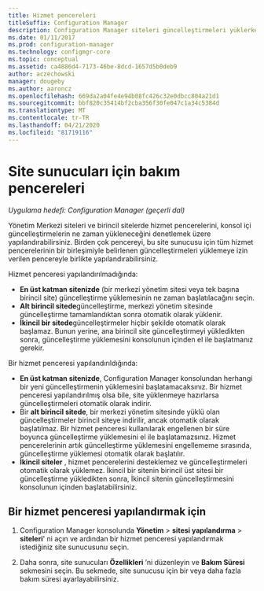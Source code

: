 ```yaml
---
title: Hizmet pencereleri
titleSuffix: Configuration Manager
description: Configuration Manager siteleri güncelleştirmeleri yüklerken denetlemek için hizmet pencerelerini kullanın.
ms.date: 01/11/2017
ms.prod: configuration-manager
ms.technology: configmgr-core
ms.topic: conceptual
ms.assetid: ca4886d4-7173-46be-8dcd-1657d5b0deb9
author: aczechowski
manager: dougeby
ms.author: aaroncz
ms.openlocfilehash: 669da2a04fe4e94b08fc426c32e0dbcc804a21d1
ms.sourcegitcommit: bbf820c35414bf2cba356f30fe047c1a34c5384d
ms.translationtype: MT
ms.contentlocale: tr-TR
ms.lasthandoff: 04/21/2020
ms.locfileid: "81719116"
---
```

#  <a name="service-windows-for-site-servers"></a>Site sunucuları için bakım pencereleri

*Uygulama hedefi: Configuration Manager (geçerli dal)*

Yönetim Merkezi siteleri ve birincil sitelerde hizmet pencerelerini, konsol içi güncelleştirmelerin ne zaman yükleneceğini denetlemek üzere yapılandırabilirsiniz.  Birden çok pencereyi, bu site sunucusu için tüm hizmet pencerelerinin bir birleşimiyle belirlenen güncelleştirmeleri yüklemeye izin verilen pencereyle birlikte yapılandırabilirsiniz.

Hizmet penceresi yapılandırılmadığında:
- **En üst katman sitenizde** (bir merkezi yönetim sitesi veya tek başına birincil site) güncelleştirme yüklemesinin ne zaman başlatılacağını seçin.
- **Alt birincil sitede**güncelleştirme, merkezi yönetim sitesinde güncelleştirme tamamlandıktan sonra otomatik olarak yüklenir.
- **İkincil bir sitede**güncelleştirmeler hiçbir şekilde otomatik olarak başlamaz. Bunun yerine, ana birincil site güncelleştirmeyi yükledikten sonra, güncelleştirme yüklemesini konsolunun içinden el ile başlatmanız gerekir.

Bir hizmet penceresi yapılandırıldığında:
- **En üst katman sitenizde**, Configuration Manager konsolundan herhangi bir yeni güncelleştirmenin yüklemesini başlatamacaksınız. Bir hizmet penceresi yapılandırılmış olsa bile, site yüklenmeye hazırlarsa güncelleştirmeleri otomatik olarak indirir.  
- Bir **alt birincil sitede**, bir merkezi yönetim sitesinde yüklü olan güncelleştirmeler birincil siteye indirilir, ancak otomatik olarak başlatılmaz. Bir hizmet penceresi kullanılarak engellenen bir süre boyunca güncelleştirme yüklemesini el ile başlatamazsınız. Hizmet pencerelerinin artık güncelleştirme yüklemesini engellememe sırasında, güncelleştirme yüklemesi otomatik olarak başlatılır.
- **İkincil siteler** , hizmet pencerelerini desteklemez ve güncelleştirmeleri otomatik olarak yüklemez. İkincil bir sitenin birincil üst sitesi bir güncelleştirme yükledikten sonra, İkincil sitenin güncelleştirmesini konsolunun içinden başlatabilirsiniz.

## <a name="to-configure-a-service-window"></a>Bir hizmet penceresi yapılandırmak için

1.  Configuration Manager konsolunda **Yönetim** > **sitesi yapılandırma** > **siteleri**' ni açın ve ardından bir hizmet penceresi yapılandırmak istediğiniz site sunucusunu seçin.  

2.  Daha sonra, site sunucuları **Özellikleri** ’ni düzenleyin ve **Bakım Süresi** sekmesini seçin. Bu sekmede, site sunucusu için bir veya daha fazla bakım süresi ayarlayabilirsiniz.  
